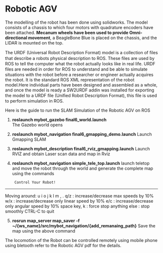 # Robotic AGV 

The modelling of the robot has been done using solidworks. The model consists of a chassis to which four motors with quadrature encoders have been attached. **Mecanum wheels have been used to provide Omni-directional movement**, a BeagleBone Blue is placed on the chassis, and the LIDAR is mounted on the top.

The URDF (Universal Robot Description Format) model is a collection of ﬁles that describe a robots physical description to ROS. These ﬁles are used by ROS to tell the computer what the robot actually looks like in real life. URDF ﬁles are needed in order for ROS to understand and be able to simulate situations with the robot before a researcher or engineer actually acquires the robot. It is the standard ROS XML representation of the robot model.Here individual parts have been designed and assembled as a whole, and once the model is ready a SW2URDF addin was installed for exporting the model to a URDF ﬁle (Uniﬁed Robot Description Format), this ﬁle is used to perform simulation in ROS.

Here is the guide to run the SLAM Simulation of the Robotic AGV  on ROS 

1. **roslaunch mybot_gazebo final6_world.launch**  
    The Gazebo world opens 
2. **roslaunch mybot_navigation final6_gmapping_demo.launch**
    Launch Gmapping SLAM
3. **roslaunch mybot_description final6_rviz_gmapping.launch**
    Launch RVIZ and obtain Laser scan data and map in Rviz

4. **roslaunch mybot_navigation simple_tele_top.launch**
        launch teletop and move the robot through the world and generate the complete map 
        using the commands 
        
        Control Your Robot!
---------------------------
Moving around:
   u    i    o
   j    k    l
   m    ,    .
q/z : increase/decrease max speeds by 10%
w/x : increase/decrease only linear speed by 10%
e/c : increase/decrease only angular speed by 10%
space key, k : force stop
anything else : stop smoothly
CTRL-C to quit


        
5. **rosrun map_server map_saver -f ~/{ws_name}/src/mybot_navigation/{add_remanaing_path}**
  Save the map using the above command 

The locomotion of the Robot can be controlled remotely using mobile phone using bletooth refer to the Robotic AGV pdf for the details.
    
